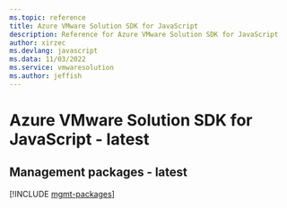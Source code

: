 ```yaml
---
ms.topic: reference
title: Azure VMware Solution SDK for JavaScript
description: Reference for Azure VMware Solution SDK for JavaScript
author: xirzec
ms.devlang: javascript
ms.data: 11/03/2022
ms.service: vmwaresolution
ms.author: jeffish
---
```

# Azure VMware Solution SDK for JavaScript - latest

## Management packages - latest
[!INCLUDE [mgmt-packages](vmware-solution-mgmt-index.md)]